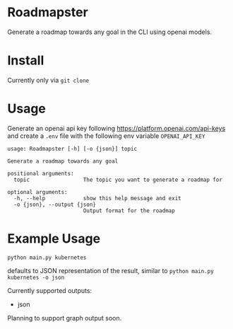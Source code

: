 # Roadmapster
Generate a roadmap towards any goal in the CLI using openai models.

# Install
Currently only via `git clone`

# Usage
Generate an openai api key following https://platform.openai.com/api-keys and create a `.env` file with the following env variable `OPENAI_API_KEY`

```
usage: Roadmapster [-h] [-o {json}] topic

Generate a roadmap towards any goal

positional arguments:
  topic                 The topic you want to generate a roadmap for

optional arguments:
  -h, --help            show this help message and exit
  -o {json}, --output {json}
                        Output format for the roadmap
```

# Example Usage

`python main.py kubernetes`

defaults to JSON representation of the result, similar to `python main.py kubernetes -o json`

Currently supported outputs:
* json

Planning to support graph output soon.